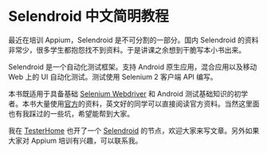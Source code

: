 # Selendroid 中文简明教程

最近在培训 Appium，Selendroid 是不可分割的一部分。国内 Selendroid 的资料非常少，很多学生都抱怨找不到资料。于是讲课之余想到干脆写本小书出来。

Selendroid 是一个自动化测试框架。支持 Android 原生应用，混合应用以及移动 Web 上的 UI 自动化测试。测试使用 Selenium 2 客户端 API 编写。

本书既适用于具备基础 [Selenium Webdriver](http://www.seleniumhq.org/projects/webdriver/) 和 Android 测试基础知识的初学者。本书大量使用[官方](http://selendroid.io/)的资料，英文好的同学可以直接阅读官方资料。当然这里面也有我踩过的一些坑，希望能帮到大家。

我在 [TesterHome](https://testerhome.com/) 也开了一个 [Selendroid](https://testerhome.com/topics/node52) 的节点，欢迎大家来写文章。另外如果大家对 Appium 培训有兴趣，可以联系我。
